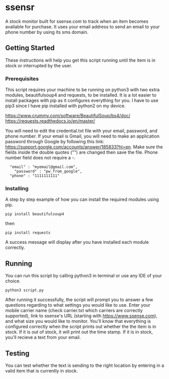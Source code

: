 # ssensr

A stock monitor built for ssense.com to track when an item becomes avaliable for purchase. It uses your email address to send an email to your phone number by using its sms domain.

## Getting Started

These instructions will help you get this script running until the item is in stock or interrupted by the user.

### Prerequisites

This script requires your machine to be running on python3 with two extra modules, beautifulsoup4 and requests, to be installed. It is a lot easier to install packages with pip as it configures everything for you. I have to use pip3 since I have pip installed with python2 on my device.

https://www.crummy.com/software/BeautifulSoup/bs4/doc/
https://requests.readthedocs.io/en/master/

You will need to edit the credential.txt file with your email, password, and phone number. If your email is Gmail, you will need to make an application password through Google by following this link: https://support.google.com/accounts/answer/185833?hl=en. Make sure the fields inside the double quotes ("") are changed then save the file. Phone number field does not require a -.

```
  "email" : "myemail@gmail.com",
	"password" : "pw_from_google",
  "phone" : "1111111111"
```


### Installing

A step by step example of how you can install the required modules using pip.

```
pip install beautifulsoup4
```
then

```
pip install requests
```

A success message will display after you have installed each module correctly.

## Running

You can run this script by calling python3 in terminal or use any IDE of your choice.

```
python3 script.py
```

After running it successfully, the script will prompt you to answer a few questions regarding to what settings you would like to use. Enter your mobile carrier name (check carrier.txt which carriers are correctly supported), link to ssense's URL (starting with https://www.ssense.com), and what size you would like to monitor. You'll know that everything is configured correctly when the script prints out whether the the item is in stock. If it is out of stock, it will print out the time stamp. If it is in stock, you'll recieve a text from your email.

## Testing
You can test whether the text is sending to the right location by entering in a valid item that is currently in stock.





